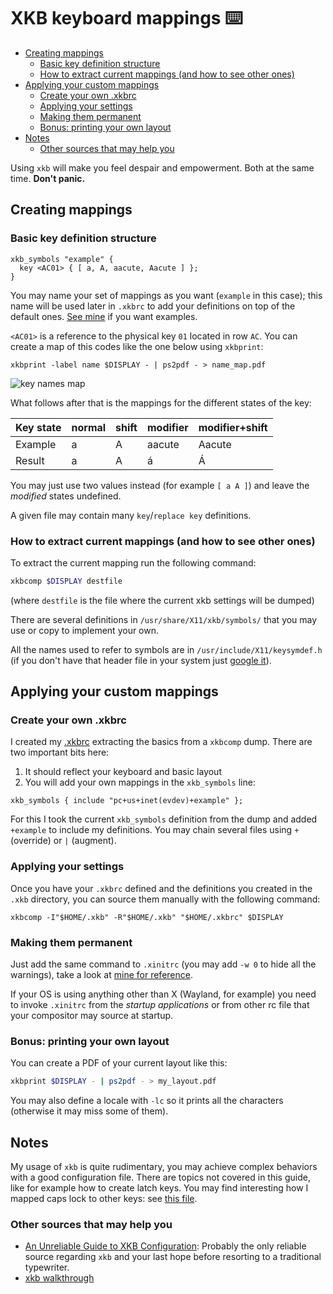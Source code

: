 # XKB keyboard mappings :keyboard:

<!-- TOC depthFrom:2 -->

- [Creating mappings](#creating-mappings)
  - [Basic key definition structure](#basic-key-definition-structure)
  - [How to extract current mappings (and how to see other ones)](#how-to-extract-current-mappings-and-how-to-see-other-ones)
- [Applying your custom mappings](#applying-your-custom-mappings)
  - [Create your own .xkbrc](#create-your-own-xkbrc)
  - [Applying your settings](#applying-your-settings)
  - [Making them permanent](#making-them-permanent)
  - [Bonus: printing your own layout](#bonus-printing-your-own-layout)
- [Notes](#notes)
  - [Other sources that may help you](#other-sources-that-may-help-you)

<!-- /TOC -->

Using `xkb` will make you feel despair and empowerment. Both at the same time. **Don't panic.**

## Creating mappings

### Basic key definition structure
```
xkb_symbols "example" {
  key <AC01> { [ a, A, aacute, Aacute ] };
}
``` 

You may name your set of mappings as you want (`example` in this case); this name will be used later in `.xkbrc` to add your definitions on top of the default ones. [See mine](../xkb/symbols/) if you want examples.

`<AC01>` is a reference to the physical key `01` located in row `AC`. You can create a map of this codes like the one below using `xkbprint`:

```
xkbprint -label name $DISPLAY - | ps2pdf - > name_map.pdf
```

![key names map](https://i.imgur.com/vXKcbyu.jpg)

What follows after that is the mappings for the different states of the key:

| Key state | normal | shift | modifier | modifier+shift |
|-----------|--------|-------|----------|----------------|
| Example   | a      | A     | aacute   | Aacute         |
| Result    | a      | A     | á        | Á              |

You may just use two values instead (for example `[ a A ]`) and leave the _modified_ states undefined.

A given file may contain many `key`/`replace key` definitions.

### How to extract current mappings (and how to see other ones)
To extract the current mapping run the following command:
```sh
xkbcomp $DISPLAY destfile
```
(where `destfile` is the file where the current xkb settings will be dumped)

There are several definitions in `/usr/share/X11/xkb/symbols/` that you may use or copy to implement your own.

All the names used to refer to symbols are in `/usr/include/X11/keysymdef.h` (if you don't have that header file in your system just [google it](https://www.google.com/search?q=keysymdef.h)).


## Applying your custom mappings

### Create your own .xkbrc
I created my [.xkbrc](../shell/.xkbrc) extracting the basics from a `xkbcomp` dump. There are two important bits here:
  1) It should reflect your keyboard and basic layout
  2) You will add your own mappings in the `xkb_symbols` line:

```
xkb_symbols { include "pc+us+inet(evdev)+example" };
```

For this I took the current `xkb_symbols` definition from the dump and added `+example` to include my definitions. You may chain several files using `+` (override) or `|` (augment).

### Applying your settings
Once you have your `.xkbrc` defined and the definitions you created in the `.xkb` directory, you can source them manually with the following command:

```
xkbcomp -I"$HOME/.xkb" -R"$HOME/.xkb" "$HOME/.xkbrc" $DISPLAY
```

### Making them permanent
Just add the same command to `.xinitrc` (you may add `-w 0` to hide all the warnings), take a look at [mine for reference](../shell/.xinitrc).

If your OS is using anything other than X (Wayland, for example) you need to invoke `.xinitrc` from the _startup applications_ or from other rc file that your compositor may source at startup.

### Bonus: printing your own layout
You can create a PDF of your current layout like this:

```sh
xkbprint $DISPLAY - | ps2pdf - > my_layout.pdf
```

You may also define a locale with `-lc` so it prints all the characters (otherwise it may miss some of them).

## Notes
My usage of `xkb` is quite rudimentary, you may achieve complex behaviors with a good configuration file. There are topics not covered in this guide, like for example how to create latch keys. You may find interesting how I mapped caps lock to other keys: see [this file](../xkb/symbols/caps).

### Other sources that may help you
  * [An Unreliable Guide to XKB Configuration](https://www.charvolant.org/doug/xkb/html/xkb.html): Probably the only reliable source regarding `xkb` and your last hope before resorting to a traditional typewriter.
  * [xkb walkthrough](https://github.com/Delapouite/xkb-walkthrough)

